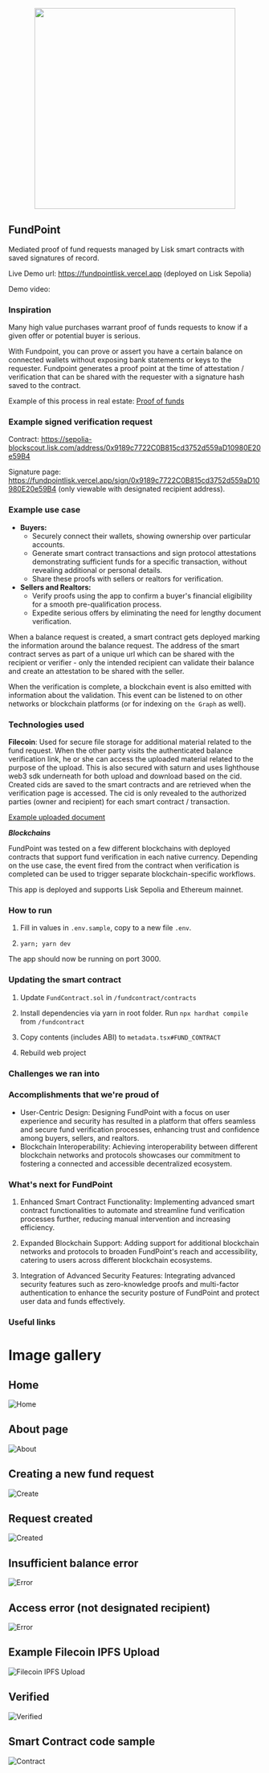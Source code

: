 <p align='center'>
    <img src='https://i.ibb.co/6m1MxJz/logo.png' width=400 />
</p>

## FundPoint

Mediated proof of fund requests managed by Lisk smart contracts with saved signatures of record.

Live Demo url: https://fundpointlisk.vercel.app (deployed on Lisk Sepolia)

Demo video:

### Inspiration

Many high value purchases warrant proof of funds requests to know if a given offer or potential buyer is serious.

With Fundpoint, you can prove or assert you have a certain balance on connected wallets without exposing bank statements or keys to the requester. Fundpoint generates a proof point at the time of attestation / verification that can be shared with the requester with a signature hash saved to the contract.

Example of this process in real estate: <a href="https://www.investopedia.com/ask/answers/082316/how-do-mortgage-lenders-check-and-verify-bank-statements.asp#:~:text=A%20proof%20of%20deposit%20is,closing%20costs%20for%20a%20property." target="_blank"> Proof of funds</a>

### Example signed verification request

Contract: https://sepolia-blockscout.lisk.com/address/0x9189c7722C0B815cd3752d559aD10980E20e59B4

Signature page: https://fundpointlisk.vercel.app/sign/0x9189c7722C0B815cd3752d559aD10980E20e59B4 (only viewable with designated recipient address).


### Example use case

* **Buyers:**
    * Securely connect their wallets, showing ownership over particular accounts.
    * Generate smart contract transactions and sign protocol attestations demonstrating sufficient funds for a specific transaction, without revealing additional or personal details.
    * Share these proofs with sellers or realtors for verification.
* **Sellers and Realtors:**
    * Verify proofs using the app to confirm a buyer's financial eligibility for a smooth pre-qualification process.
    * Expedite serious offers by eliminating the need for lengthy document verification.


When a balance request is created, a smart contract gets deployed marking the information around the balance request. The address of the smart contract serves as part of a unique url which can be shared with the recipient or verifier - only the intended recipient can validate their balance and create an attestation to be shared with the seller.

When the verification is complete, a blockchain event is also emitted with information about the validation. This event can be listened to on other networks or blockchain platforms (or for indexing on `the Graph` as well).

### Technologies used

**Filecoin**: Used for secure file storage for additional material related to the fund request. When the other party visits the authenticated balance verification link, he or she can access the uploaded material related to the purpose of the upload. This is also secured with saturn and uses lighthouse web3 sdk underneath for both upload and download based on the cid. Created cids are saved to the smart contracts and are retrieved when the verification page is accessed. The cid is only revealed to the authorized parties (owner and recipient) for each smart contract / transaction.

<a href="https://gateway.lighthouse.storage/ipfs/QmeSUzMZSmUnj56WkriWwHjWqtJyarFX41EkPdscrQusuy">Example uploaded document</a>

***Blockchains***

FundPoint was tested on a few different blockchains with deployed contracts that support fund verification in each native currency. Depending on the use case, the event fired from the contract when verification is completed can be used to trigger separate blockchain-specific workflows.

This app is deployed and supports Lisk Sepolia and Ethereum mainnet.

### How to run

1. Fill in values in `.env.sample`, copy to a new file `.env`.

2. `yarn; yarn dev`

The app should now be running on port 3000.

### Updating the smart contract

1. Update `FundContract.sol` in `/fundcontract/contracts`

2. Install dependencies via yarn in root folder. Run `npx hardhat compile` from `/fundcontract`

3. Copy contents (includes ABI) to `metadata.tsx#FUND_CONTRACT`

4. Rebuild web project

### Challenges we ran into


### Accomplishments that we're proud of
* User-Centric Design: Designing FundPoint with a focus on user experience and security has resulted in a platform that offers seamless and secure fund verification processes, enhancing trust and confidence among buyers, sellers, and realtors.
* Blockchain Interoperability: Achieving interoperability between different blockchain networks and protocols showcases our commitment to fostering a connected and accessible decentralized ecosystem.

### What's next for FundPoint

1. Enhanced Smart Contract Functionality: Implementing advanced smart contract functionalities to automate and streamline fund verification processes further, reducing manual intervention and increasing efficiency.

2. Expanded Blockchain Support: Adding support for additional blockchain networks and protocols to broaden FundPoint's reach and accessibility, catering to users across different blockchain ecosystems.

3. Integration of Advanced Security Features: Integrating advanced security features such as zero-knowledge proofs and multi-factor authentication to enhance the security posture of FundPoint and protect user data and funds effectively.


### Useful links

# Image gallery

## Home

![Home](./img/home.png)

## About page

![About](./img/about.png)

## Creating a new fund request

![Create](./img/create.png)

## Request created

![Created](./img/created.png)


## Insufficient balance error

![Error](./img/error.png)

## Access error (not designated recipient)

![Error](./img/access.png)

## Example Filecoin IPFS Upload

![Filecoin IPFS Upload](./img/filecoin_ipfs_upload.png)

## Verified

![Verified](./img/verified.png)

## Smart Contract code sample

![Contract](./img/contract.png)


<!--
FundPoint
Demo:
* If you've ever bought a hom
* Intro of proof of funds
* Talk about integrating sponsors
* Increase accessibility. Speed up the process and eliminate the human back and forth for authentication.
* Proof of record stored transparently.
Creation
* Every request gets it's own smart contract
* Filecoin manages data hosting for attachments. This could include things like the bank letter or similar to still include to the signer.
* Enter how much funds you want the individual to prove.
Deploy
* Describe what is happening
* Link you could share via email. Say to complete at convenience.
Sign
* Authentication
* Completely managed by the previous smart contract
* Describe different benefits of using contract record
* Show blockchain smart contract record
* Sign protocol emit with a hash of the signature.
* Need to demonstrate sufficient balance.
* Event is emitted on sign, can be tracked or monitored externally
Github
Code is open source
Prototype is live.
 -->
